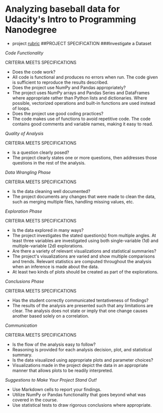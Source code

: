 # Analyzing baseball data for Udacity's Intro to Programming Nanodegree
* project [rubric](https://review.udacity.com/#!/rubrics/107/view)
##PROJECT SPECIFICATION
###Investigate a Dataset

_Code Functionality_

CRITERIA
MEETS SPECIFICATIONS
* Does the code work?
* All code is functional and produces no errors when run. The code given is sufficient to reproduce the results described.
* Does the project use NumPy and Pandas appropriately?
* The project uses NumPy arrays and Pandas Series and DataFrames where appropriate rather than Python lists and dictionaries. Where possible, vectorized operations and built-in functions are used instead of loops.
* Does the project use good coding practices?
* The code makes use of functions to avoid repetitive code. The code contains good comments and variable names, making it easy to read.

_Quality of Analysis_

CRITERIA
MEETS SPECIFICATIONS
* Is a question clearly posed?
* The project clearly states one or more questions, then addresses those questions in the rest of the analysis.

_Data Wrangling Phase_

CRITERIA
MEETS SPECIFICATIONS
* Is the data cleaning well documented?
* The project documents any changes that were made to clean the data, such as merging multiple files, handling missing values, etc.

_Exploration Phase_

CRITERIA
MEETS SPECIFICATIONS
* Is the data explored in many ways?
* The project investigates the stated question(s) from multiple angles. At least three variables are investigated using both single-variable (1d) and multiple-variable (2d) explorations.
* Are there a variety of relevant visualizations and statistical summaries?
* The project's visualizations are varied and show multiple comparisons and trends. Relevant statistics are computed throughout the analysis when an inference is made about the data.
* At least two kinds of plots should be created as part of the explorations.

_Conclusions Phase_

CRITERIA
MEETS SPECIFICATIONS
* Has the student correctly communicated tentativeness of findings?
* The results of the analysis are presented such that any limitations are clear. The analysis does not state or imply that one change causes another based solely on a correlation.

_Communication_

CRITERIA
MEETS SPECIFICATIONS
* Is the flow of the analysis easy to follow?
* Reasoning is provided for each analysis decision, plot, and statistical summary.
* Is the data visualized using appropriate plots and parameter choices?
* Visualizations made in the project depict the data in an appropriate manner that allows plots to be readily interpreted.

_Suggestions to Make Your Project Stand Out!_
* Use Markdown cells to report your findings.
* Utilize NumPy or Pandas functionality that goes beyond what was covered in the course.
* Use statistical tests to draw rigorous conclusions where appropriate.
